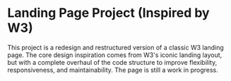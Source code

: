 # Landing Page Project (Inspired by W3)

This project is a redesign and restructured version of a classic W3 landing page. The core design inspiration comes from W3's iconic landing layout, but with a complete overhaul of the code structure to improve flexibility, responsiveness, and maintainability. The page is still a work in progress.


